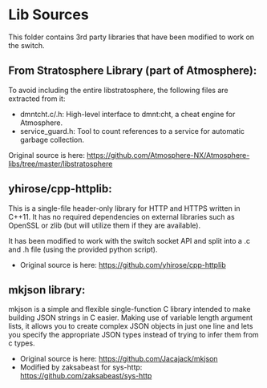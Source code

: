 # Lib Sources
This folder contains 3rd party libraries that have been modified to work on the switch.

## From Stratosphere Library (part of Atmosphere):
To avoid including the entire libstratosphere, the following files are extracted from it:
- dmntcht.c/.h: High-level interface to dmnt:cht, a cheat engine for Atmosphere.
- service_guard.h: Tool to count references to a service for automatic garbage collection.

Original source is here: https://github.com/Atmosphere-NX/Atmosphere-libs/tree/master/libstratosphere

## yhirose/cpp-httplib:
This is a single-file header-only library for HTTP and HTTPS written in C++11. It has no required
dependencies on external libraries such as OpenSSL or zlib (but will utilize them if they are available).

It has been modified to work with the switch socket API and split into a .c and .h file (using the
provided python script).

- Original source is here: https://github.com/yhirose/cpp-httplib

## mkjson library:
mkjson is a simple and flexible single-function C library intended to make building JSON strings in C
easier. Making use of variable length argument lists, it allows you to create complex JSON objects in just
one line and lets you specify the appropriate JSON types instead of trying to infer them from c types.

- Original source is here: https://github.com/Jacajack/mkjson
- Modified by zaksabeast for sys-http: https://github.com/zaksabeast/sys-http
